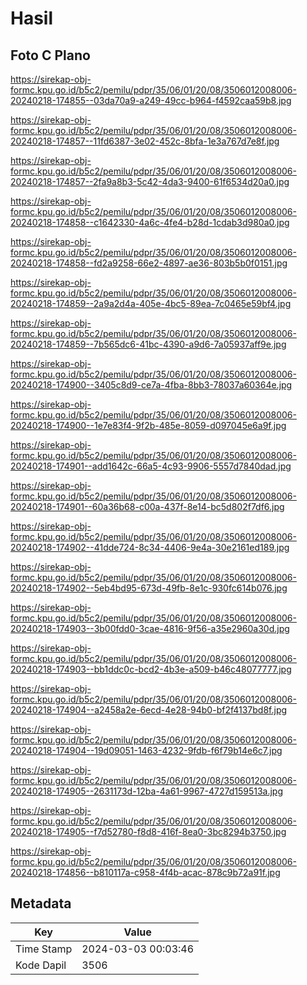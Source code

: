# Hasil

## Foto C Plano

https://sirekap-obj-formc.kpu.go.id/b5c2/pemilu/pdpr/35/06/01/20/08/3506012008006-20240218-174855--03da70a9-a249-49cc-b964-f4592caa59b8.jpg

https://sirekap-obj-formc.kpu.go.id/b5c2/pemilu/pdpr/35/06/01/20/08/3506012008006-20240218-174857--11fd6387-3e02-452c-8bfa-1e3a767d7e8f.jpg

https://sirekap-obj-formc.kpu.go.id/b5c2/pemilu/pdpr/35/06/01/20/08/3506012008006-20240218-174857--2fa9a8b3-5c42-4da3-9400-61f6534d20a0.jpg

https://sirekap-obj-formc.kpu.go.id/b5c2/pemilu/pdpr/35/06/01/20/08/3506012008006-20240218-174858--c1642330-4a6c-4fe4-b28d-1cdab3d980a0.jpg

https://sirekap-obj-formc.kpu.go.id/b5c2/pemilu/pdpr/35/06/01/20/08/3506012008006-20240218-174858--fd2a9258-66e2-4897-ae36-803b5b0f0151.jpg

https://sirekap-obj-formc.kpu.go.id/b5c2/pemilu/pdpr/35/06/01/20/08/3506012008006-20240218-174859--2a9a2d4a-405e-4bc5-89ea-7c0465e59bf4.jpg

https://sirekap-obj-formc.kpu.go.id/b5c2/pemilu/pdpr/35/06/01/20/08/3506012008006-20240218-174859--7b565dc6-41bc-4390-a9d6-7a05937aff9e.jpg

https://sirekap-obj-formc.kpu.go.id/b5c2/pemilu/pdpr/35/06/01/20/08/3506012008006-20240218-174900--3405c8d9-ce7a-4fba-8bb3-78037a60364e.jpg

https://sirekap-obj-formc.kpu.go.id/b5c2/pemilu/pdpr/35/06/01/20/08/3506012008006-20240218-174900--1e7e83f4-9f2b-485e-8059-d097045e6a9f.jpg

https://sirekap-obj-formc.kpu.go.id/b5c2/pemilu/pdpr/35/06/01/20/08/3506012008006-20240218-174901--add1642c-66a5-4c93-9906-5557d7840dad.jpg

https://sirekap-obj-formc.kpu.go.id/b5c2/pemilu/pdpr/35/06/01/20/08/3506012008006-20240218-174901--60a36b68-c00a-437f-8e14-bc5d802f7df6.jpg

https://sirekap-obj-formc.kpu.go.id/b5c2/pemilu/pdpr/35/06/01/20/08/3506012008006-20240218-174902--41dde724-8c34-4406-9e4a-30e2161ed189.jpg

https://sirekap-obj-formc.kpu.go.id/b5c2/pemilu/pdpr/35/06/01/20/08/3506012008006-20240218-174902--5eb4bd95-673d-49fb-8e1c-930fc614b076.jpg

https://sirekap-obj-formc.kpu.go.id/b5c2/pemilu/pdpr/35/06/01/20/08/3506012008006-20240218-174903--3b00fdd0-3cae-4816-9f56-a35e2960a30d.jpg

https://sirekap-obj-formc.kpu.go.id/b5c2/pemilu/pdpr/35/06/01/20/08/3506012008006-20240218-174903--bb1ddc0c-bcd2-4b3e-a509-b46c48077777.jpg

https://sirekap-obj-formc.kpu.go.id/b5c2/pemilu/pdpr/35/06/01/20/08/3506012008006-20240218-174904--a2458a2e-6ecd-4e28-94b0-bf2f4137bd8f.jpg

https://sirekap-obj-formc.kpu.go.id/b5c2/pemilu/pdpr/35/06/01/20/08/3506012008006-20240218-174904--19d09051-1463-4232-9fdb-f6f79b14e6c7.jpg

https://sirekap-obj-formc.kpu.go.id/b5c2/pemilu/pdpr/35/06/01/20/08/3506012008006-20240218-174905--2631173d-12ba-4a61-9967-4727d159513a.jpg

https://sirekap-obj-formc.kpu.go.id/b5c2/pemilu/pdpr/35/06/01/20/08/3506012008006-20240218-174905--f7d52780-f8d8-416f-8ea0-3bc8294b3750.jpg

https://sirekap-obj-formc.kpu.go.id/b5c2/pemilu/pdpr/35/06/01/20/08/3506012008006-20240218-174856--b810117a-c958-4f4b-acac-878c9b72a91f.jpg


## Metadata

| Key        | Value               |
| ---------- | ------------------- |
| Time Stamp | 2024-03-03 00:03:46 |
| Kode Dapil | 3506                |



